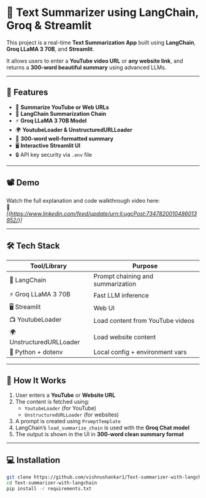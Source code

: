 # 🧠 Text Summarizer using LangChain, Groq & Streamlit

This project is a real-time **Text Summarization App** built using **LangChain**, **Groq LLaMA 3 70B**, and **Streamlit**.

It allows users to enter a **YouTube video URL** or **any website link**, and returns a **300-word beautiful summary** using advanced LLMs.

---

## 🚀 Features

- 🔗 **Summarize YouTube or Web URLs**
- 🦜 **LangChain Summarization Chain**
- ⚡ **Groq LLaMA 3 70B Model**
- 🌍 **YoutubeLoader & UnstructuredURLLoader**
- 🎯 **300-word well-formatted summary**
- 🖥️ **Interactive Streamlit UI**
- 🔒 API key security via `.env` file

---

## 📽️ Demo

Watch the full explanation and code walkthrough video here:  
📌 _[(https://www.linkedin.com/feed/update/urn:li:ugcPost:7347820010486013952/)]_  

---

## 🛠️ Tech Stack

| Tool/Library       | Purpose                           |
|--------------------|-----------------------------------|
| 🦜 LangChain       | Prompt chaining and summarization |
| ⚡ Groq LLaMA 3 70B | Fast LLM inference                |
| 🖥️ Streamlit       | Web UI                            |
| 📺 YoutubeLoader   | Load content from YouTube videos  |
| 🌍 UnstructuredURLLoader | Load website content        |
| 🧪 Python + dotenv | Local config + environment vars   |

---

## 🧾 How It Works

1. User enters a **YouTube** or **Website URL**
2. The content is fetched using:
   - `YoutubeLoader` (for YouTube)
   - `UnstructuredURLLoader` (for websites)
3. A prompt is created using `PromptTemplate`
4. LangChain’s `load_summarize_chain` is used with the **Groq Chat model**
5. The output is shown in the UI in **300-word clean summary format**

---

## 💻 Installation

```bash
git clone https://github.com/vishnushankar1/Text-summarizer-with-langchain.git
cd Text-summarizer-with-langchain
pip install -r requirements.txt
